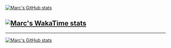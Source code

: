 [![Marc's GitHub stats](https://github-readme-stats.vercel.app/api?username=marc-leblanc&theme=algolia)](https://github.com/anuraghazra/github-readme-stats)


[![Marc's WakaTime stats](https://github-readme-stats.vercel.app/api/wakatime?username=marcleblanc&theme=algolia)](https://github.com/anuraghazra/github-readme-stats)
---------------------------
---------------------------
[![Marc's GitHub stats](https://staging-github-readme-stats.vercel.app/api?wakatime=marc-leblanc&theme=algolia)](https://github.com/anuraghazra/github-readme-stats)

